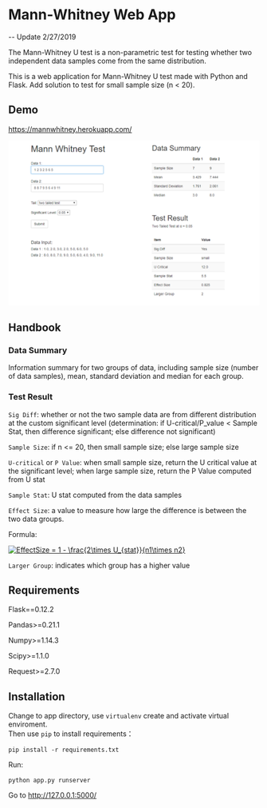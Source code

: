 # Mann-Whitney Web App

-- Update 2/27/2019

The Mann-Whitney U test is a non-parametric test for testing whether two independent data samples come from the same distribution.

This is a web application for Mann-Whitney U test made with Python and Flask. Add solution to test for small sample size (n < 20).


## Demo
https://mannwhitney.herokuapp.com/


![demo](https://github.com/Hatchin/Mann-Whitney-Extension/blob/master/demo.png)

## Handbook

### Data Summary

Information summary for two groups of data, including sample size (number of data samples), mean, standard deviation and median for each group.    

### Test Result

`Sig Diff`: whether or not the two sample data are from different distribution at the custom significant level (determination: if U-critical/P_value < Sample Stat, then difference significant; else difference not significant) 

`Sample Size`: if n <= 20, then small sample size; else large sample size

`U-critical` or `P Value`: when small sample size, return the U critical value at the significant level; when large sample size, return the P Value computed from U stat

`Sample Stat`: U stat computed from the data samples

`Effect Size`:  a value to measure how large the difference is between the two data groups. 

Formula:

<a href="https://www.codecogs.com/eqnedit.php?latex=\fn_phv&space;EffectSize&space;=&space;1&space;-&space;\frac{2\times&space;U_{stat}}{n1\times&space;n2}" target="_blank"><img src="https://latex.codecogs.com/gif.latex?\fn_phv&space;EffectSize&space;=&space;1&space;-&space;\frac{2\times&space;U_{stat}}{n1\times&space;n2}" title="EffectSize = 1 - \frac{2\times U_{stat}}{n1\times n2}" /></a>

`Larger Group`: indicates which group has a higher value

## Requirements
Flask==0.12.2

Pandas>=0.21.1

Numpy>=1.14.3

Scipy>=1.1.0

Request>=2.7.0

## Installation
Change to app directory, use `virtualenv` create and activate virtual enviroment.  
Then use `pip` to install requirements：  
```
pip install -r requirements.txt
```
Run:  
```
python app.py runserver
```

Go to http://127.0.0.1:5000/



